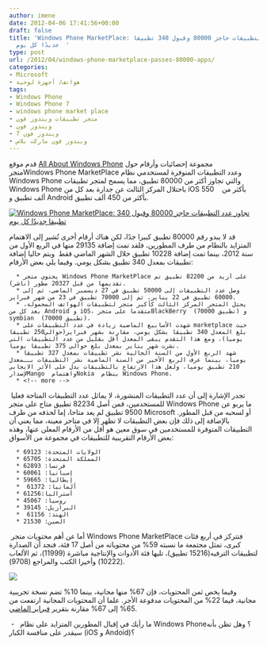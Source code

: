```yaml
---
author: imene
date: 2012-04-06 17:41:56+00:00
draft: false
title: 'Windows Phone MarketPlace: تجاوز عدد التطبيقات حاجز 80000 وقبول 340 تطبيقا
  جديدًا كل يوم  '
type: post
url: /2012/04/windows-phone-marketplace-passes-80000-apps/
categories:
- Microsoft
- هواتف/ أجهزة لوحية
tags:
- Windows Phone
- Windows Phone 7
- windows phone market place
- متجر تطبيقات ويندوز فون
- ويندوز فون
- ويندوز فون 7
- ويندوز فون ماركت بلاس
---
```


قدم موقع [All About Windows Phone](http://allaboutwindowsphone.com/news/item/14554_Windows_Phone_Marketplace_pass.php) مجموعة إحصائيات وأرقام حول متجرWindows Phone MarketPlace وعدد التطبيقات المتوفرة لمستخدمي نظام Windows Phone والتي تجاوز أكثر من 80000 تطبيق، مما يسمح لمتجر تطبيقات Windows Phone باحتلال المركز الثالث عن جدارة بعد كل من iOS بأكثر من    550 ألف تطبيق و Android بأكثر من 450 ألف تطبيق.




[![Windows Phone MarketPlace: تجاوز عدد التطبيقات حاجز 80000 وقبول 340 تطبيقا جديدًا كل يوم](http://www.it-scoop.com/wp-content/uploads/2012/04/windows-phone-marketplace-march-2012.jpg)
](http://www.it-scoop.com/wp-content/uploads/2012/04/windows-phone-marketplace-march-2012.jpg)




قد لا يبدو رقم 80000 تطبيق كبيرا جدًا، لكن هناك أرقام أخرى تُشير إلى الاهتمام المتزايد بالنظام من طرف المطورين، فلقد تمت إضافة 29135 منها في الربع الأول من سنة 2012، بينما تمت إضافة 10228 تطبيق خلال الشهر الماضي فقط  ويتم حاليا إضافة تطبيقات بمعدل 340 تطبيق بشكل يومي. وفيما يلي بعض الأرقام:






	  * يحتوي متجر Windows Phone MarketPlace على أزيد من 82200 تطبيق تم تقديمها من قبل 20327 مطور (ناشر).
	  * وصل عدد التطبيقات إلى 50000 تطبيق في 27 ديسمبر الماضي، ثم إلى 60000 تطبيق في 22 يناير، ثم إلى 70000 تطبيق في 23 من شهر فبراير.
	  * يحتل المتجر المركز الثالث كأكبر متجر لتطبيقات الهواتف المحمولة، بعد كل من Android و iOS، متقدما على متجرBlackBerry  (70000 تطبيق) و symbian  (70000 تطبيق).
	  * شهدت الأسابيع الماضية زيادة في عدد التطبيقات على marketplace حيث بلغ المعدل 340 تطبيقا بشكل يومي، مقارنة بشهر فبراير(حوالي250 تطبيقا يوميا)، ومع هذا التقدم يبقى المعدل أقل بقليل من عدد التطبيقات التي نشرت شهر يناير بمعدل بلغ حوالي 375 تطبيقا يوميا.
	  * شهد الربع الأول من السنة الحالية نشر تطبيقات بمعدل 327 تطبيقا يوميا، بينما عرف الربع الأخير من السنة الماضية نشر التطبيقات بــمعدل 210 تطبيق يوميا، ولعل هذا الارتفاع بالتطبيقات يدل على الأثر الايجابي لإصدارMango  واهتمامNokia  بنظام Windows Phone.
	  * <!-- more -->



 تجدر الإشارة إلى أن عدد التطبيقات المنشورة، لا يماثل عدد التطبيقات المتاحة فعليا للمستخدمين، فمن أصل 82234 تطبيق متاح على متجر Windows Phone ما يربو عن 9500 تطبيق لم يعد متاحا، إما لحذفه من طرف Microsoft أو لسحبه من قبل المطور. بالإضافة إلى ذلك فإن بعض التطبيقات لا تظهر إلا في متاجر معينة، مما يعني أن التطبيقات المتوفرة للمستخدمين في سوق معين هو أقل من الأرقام المعلن عنها، وهذه بعض الأرقام التقريبية للتطبيقات في مجموعة من الأسواق:






	  * الولايات المتحدة: 69123
	  * المملكة المتحدة: 65705
	  * فرنسا: 62893
	  * إسبانيا: 60061
	  * إيطاليا: 59665
	  *  ألمانيا: 61372
	  * أستراليا:61256
	  * روسيا: 45067
	  * البرازيل: 39145
	  *  الهند: 61156
	  * الصين: 21530



 أما عن أهم محتويات متجر Windows Phone MarketPlace فتتركز في أربع فئات كبرى، تمثل مجتمعة ما نسبته 59% من محتوياته من أصل 17 فئة، فنجد أن الصدارة لتطبيقات الترفيه(15216 تطبيق)، تليها فئة الأدوات والإنتاجية مباشرة (11999)، ثم الألعاب (10222) وأخيرا الكتب والمراجع (9708).




[![](http://www.it-scoop.com/wp-content/uploads/2012/04/windows-phone-marketplace-march-2012-categories.jpg)
](http://www.it-scoop.com/wp-content/uploads/2012/04/windows-phone-marketplace-march-2012-categories.jpg)




وفيما يخص ثمن المحتويات، فإن 67% منها مجانية، بينما 10% تضم نسخة تجريبية مجانية، فيما 22% من المحتويات مدفوعة الأجر. علما أن المحتويات المجانية ارتفعت من 65% إلى 67% مقارنة بتقرير [فبراير الماضي](http://allaboutwindowsphone.com/news/item/14316_Windows_Marketplace_passes_700.php).




 -   ما رأيك في إقبال المطورين المتزايد على نظام Windows Phone؟ وهل تظن بأنه سيقدر على منافسة الكبار (iOS و Andoid)؟

